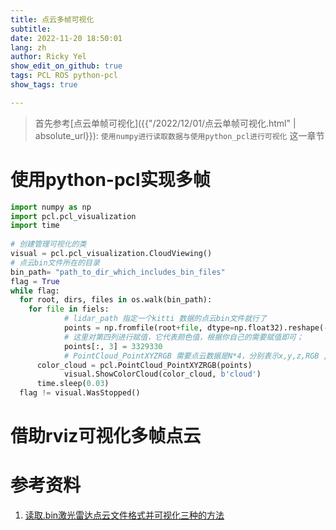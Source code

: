 ```yaml
---
title: 点云多帧可视化
subtitle: 
date: 2022-11-20 18:50:01
lang: zh
author: Ricky Yel
show_edit_on_github: true
tags: PCL ROS python-pcl
show_tags: true

---
```


> 首先参考[点云单帧可视化]({{"/2022/12/01/点云单帧可视化.html" | absolute_url}}): `使用numpy进行读取数据与使用python_pcl进行可视化` 这一章节

# 使用python-pcl实现多帧

```python
import numpy as np
import pcl.pcl_visualization
import time
 
# 创建管理可视化的类
visual = pcl.pcl_visualization.CloudViewing()
# 点云bin文件所在的目录
bin_path= "path_to_dir_which_includes_bin_files"
flag = True
while flag:
  for root, dirs, files in os.walk(bin_path):
    for file in fiels: 
			# lidar_path 指定一个kitti 数据的点云bin文件就行了
			points = np.fromfile(root+file, dtype=np.float32).reshape(-1, 4)  # .astype(np.float16)
			# 这里对第四列进行赋值，它代表颜色值，根据你自己的需要赋值即可；
			points[:, 3] = 3329330
			# PointCloud_PointXYZRGB 需要点云数据是N*4，分别表示x,y,z,RGB ,其中RGB 用一个整数表示颜色；
      color_cloud = pcl.PointCloud_PointXYZRGB(points)
			visual.ShowColorCloud(color_cloud, b'cloud')
      time.sleep(0.03)
  flag != visual.WasStopped()
```

# 借助rviz可视化多帧点云



# 参考资料

1. [读取.bin激光雷达点云文件格式并可视化三种的方法](https://blog.csdn.net/r1141207831/article/details/105381707)